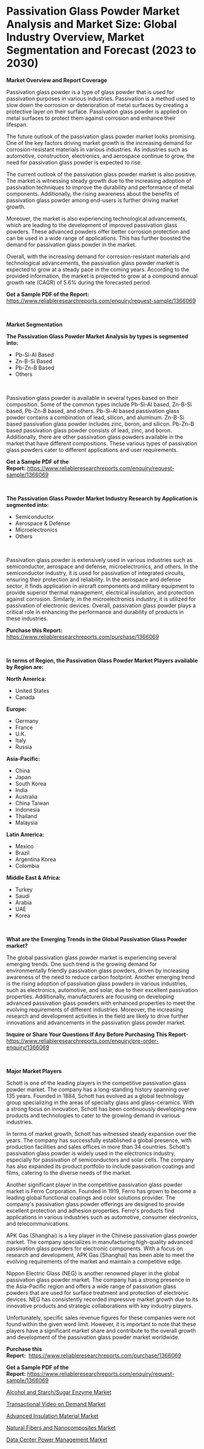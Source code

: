 <p><h1>Passivation Glass Powder Market Analysis and Market Size: Global Industry Overview, Market Segmentation and Forecast (2023 to 2030)</h1></p><p><strong>Market Overview and Report Coverage</strong></p>
<p><p>Passivation glass powder is a type of glass powder that is used for passivation purposes in various industries. Passivation is a method used to slow down the corrosion or deterioration of metal surfaces by creating a protective layer on their surface. Passivation glass powder is applied on metal surfaces to protect them against corrosion and enhance their lifespan.</p><p>The future outlook of the passivation glass powder market looks promising. One of the key factors driving market growth is the increasing demand for corrosion-resistant materials in various industries. As industries such as automotive, construction, electronics, and aerospace continue to grow, the need for passivation glass powder is expected to rise.</p><p>The current outlook of the passivation glass powder market is also positive. The market is witnessing steady growth due to the increasing adoption of passivation techniques to improve the durability and performance of metal components. Additionally, the rising awareness about the benefits of passivation glass powder among end-users is further driving market growth.</p><p>Moreover, the market is also experiencing technological advancements, which are leading to the development of improved passivation glass powders. These advanced powders offer better corrosion protection and can be used in a wide range of applications. This has further boosted the demand for passivation glass powder in the market.</p><p>Overall, with the increasing demand for corrosion-resistant materials and technological advancements, the passivation glass powder market is expected to grow at a steady pace in the coming years. According to the provided information, the market is projected to grow at a compound annual growth rate (CAGR) of 5.6% during the forecasted period.</p></p>
<p><strong>Get a Sample PDF of the Report:</strong> <a href="https://www.reliableresearchreports.com/enquiry/request-sample/1366069">https://www.reliableresearchreports.com/enquiry/request-sample/1366069</a></p>
<p>&nbsp;</p>
<p><strong>Market Segmentation</strong></p>
<p><strong>The Passivation Glass Powder Market Analysis by types is segmented into:</strong></p>
<p><ul><li>Pb-Si-Al Based</li><li>Zn-B-Si Based</li><li>Pb-Zn-B Based</li><li>Others</li></ul></p>
<p>&nbsp;</p>
<p><p>Passivation glass powder is available in several types based on their composition. Some of the common types include Pb-Si-Al based, Zn-B-Si based, Pb-Zn-B based, and others. Pb-Si-Al based passivation glass powder contains a combination of lead, silicon, and aluminum. Zn-B-Si based passivation glass powder includes zinc, boron, and silicon. Pb-Zn-B based passivation glass powder consists of lead, zinc, and boron. Additionally, there are other passivation glass powders available in the market that have different compositions. These various types of passivation glass powders cater to different applications and user requirements.</p></p>
<p><strong>Get a Sample PDF of the Report:</strong>&nbsp;<a href="https://www.reliableresearchreports.com/enquiry/request-sample/1366069">https://www.reliableresearchreports.com/enquiry/request-sample/1366069</a></p>
<p>&nbsp;</p>
<p><strong>The Passivation Glass Powder Market Industry Research by Application is segmented into:</strong></p>
<p><ul><li>Semiconductor</li><li>Aerospace & Defense</li><li>Microelectronics</li><li>Others</li></ul></p>
<p>&nbsp;</p>
<p><p>Passivation glass powder is extensively used in various industries such as semiconductor, aerospace and defense, microelectronics, and others. In the semiconductor industry, it is used for passivation of integrated circuits, ensuring their protection and reliability. In the aerospace and defense sector, it finds application in aircraft components and military equipment to provide superior thermal management, electrical insulation, and protection against corrosion. Similarly, in the microelectronics industry, it is utilized for passivation of electronic devices. Overall, passivation glass powder plays a critical role in enhancing the performance and durability of products in these industries.</p></p>
<p><strong>Purchase this Report:</strong>&nbsp; <a href="https://www.reliableresearchreports.com/purchase/1366069">https://www.reliableresearchreports.com/purchase/1366069</a></p>
<p>&nbsp;</p>
<p><strong>In terms of Region, the Passivation Glass Powder Market Players available by Region are:</strong></p>
<p>
    <p> <strong> North America: </strong>
        <ul>
            <li>United States</li>
            <li>Canada</li>
        </ul>
        </p> 
    <p> <strong> Europe: </strong>
        <ul>
            <li>Germany</li>
            <li>France</li>
            <li>U.K.</li>
            <li>Italy</li>
            <li>Russia</li>
        </ul>
        </p> 
    <p> <strong> Asia-Pacific: </strong>
        <ul>
            <li>China</li>
            <li>Japan</li>
            <li>South Korea</li>
            <li>India</li>
            <li>Australia</li>
            <li>China Taiwan</li>
            <li>Indonesia</li>
            <li>Thailand</li>
            <li>Malaysia</li>
        </ul>
        </p> 
    <p> <strong> Latin America: </strong>
        <ul>
            <li>Mexico</li>
            <li>Brazil</li>
            <li>Argentina Korea</li>
            <li>Colombia</li>
        </ul>
        </p> 
    <p> <strong> Middle East & Africa: </strong>
        <ul>
            <li>Turkey</li>
            <li>Saudi</li>
            <li>Arabia</li>
            <li>UAE</li>
            <li>Korea</li>
        </ul>
    </p>
    </p>
<p>&nbsp;</p>
<p><strong>What are the Emerging Trends in the Global Passivation Glass Powder market?</strong></p>
<p><p>The global passivation glass powder market is experiencing several emerging trends. One such trend is the growing demand for environmentally friendly passivation glass powders, driven by increasing awareness of the need to reduce carbon footprint. Another emerging trend is the rising adoption of passivation glass powders in various industries, such as electronics, automotive, and solar, due to their excellent passivation properties. Additionally, manufacturers are focusing on developing advanced passivation glass powders with enhanced properties to meet the evolving requirements of different industries. Moreover, the increasing research and development activities in the field are likely to drive further innovations and advancements in the passivation glass powder market.</p></p>
<p><strong>Inquire or Share Your Questions If Any Before Purchasing This Report</strong>- <a href="https://www.reliableresearchreports.com/enquiry/pre-order-enquiry/1366069">https://www.reliableresearchreports.com/enquiry/pre-order-enquiry/1366069</a></p>
<p>&nbsp;</p>
<p><strong>Major Market Players</strong></p>
<p><p>Schott is one of the leading players in the competitive passivation glass powder market. The company has a long-standing history spanning over 135 years. Founded in 1884, Schott has evolved as a global technology group specializing in the areas of specialty glass and glass-ceramics. With a strong focus on innovation, Schott has been continuously developing new products and technologies to cater to the growing demand in various industries.</p><p>In terms of market growth, Schott has witnessed steady expansion over the years. The company has successfully established a global presence, with production facilities and sales offices in more than 34 countries. Schott's passivation glass powder is widely used in the electronics industry, especially for passivation of semiconductors and solar cells. The company has also expanded its product portfolio to include passivation coatings and films, catering to the diverse needs of the market.</p><p>Another significant player in the competitive passivation glass powder market is Ferro Corporation. Founded in 1919, Ferro has grown to become a leading global functional coatings and color solutions provider. The company's passivation glass powder offerings are designed to provide excellent protection and adhesion properties. Ferro's products find applications in various industries such as automotive, consumer electronics, and telecommunications.</p><p>APK Gas (Shanghai) is a key player in the Chinese passivation glass powder market. The company specializes in manufacturing high-quality advanced passivation glass powders for electronic components. With a focus on research and development, APK Gas (Shanghai) has been able to meet the evolving requirements of the market and maintain a competitive edge.</p><p>Nippon Electric Glass (NEG) is another renowned player in the global passivation glass powder market. The company has a strong presence in the Asia-Pacific region and offers a wide range of passivation glass powders that are used for surface treatment and protection of electronic devices. NEG has consistently recorded impressive market growth due to its innovative products and strategic collaborations with key industry players.</p><p>Unfortunately, specific sales revenue figures for these companies were not found within the given word limit. However, it is important to note that these players have a significant market share and contribute to the overall growth and development of the passivation glass powder market worldwide.</p></p>
<p><strong>Purchase this Report:</strong>&nbsp;&nbsp;<a href="https://www.reliableresearchreports.com/purchase/1366069">https://www.reliableresearchreports.com/purchase/1366069</a></p>
<p></p>
<p><strong>Get a Sample PDF of the Report:</strong>&nbsp;<a href="https://www.reliableresearchreports.com/enquiry/request-sample/1366069">https://www.reliableresearchreports.com/enquiry/request-sample/1366069</a></p>
<p><p><a href="https://www.linkedin.com/pulse/decoding-alcohol-starchsugar-enzyme-market-deep-dive-latest-ywjce/">Alcohol and Starch/Sugar Enzyme Market</a></p><p><a href="https://medium.com/@rebeccabower1903/transactional-video-on-demand-market-size-cagr-trends-2024-2030-ef577e2c71e8">Transactional Video on Demand Market</a></p><p><a href="https://www.linkedin.com/pulse/advanced-insulation-material-market-share-amp-new-trends-xawwe/">Advanced Insulation Material Market</a></p><p><a href="https://www.linkedin.com/pulse/natural-fibers-nanocomposites-market-size-share-amp-kzfle/">Natural Fibers and Nanocomposites Market</a></p><p><a href="https://medium.com/@mariablack1944/data-center-power-management-market-size-cagr-trends-2024-2030-86a6d2483d35">Data Center Power Management Market</a></p></p>